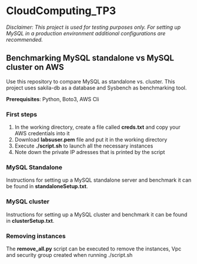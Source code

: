 # CloudComputing_TP3

_Disclaimer: This project is used for testing purposes only. For setting up MySQL in a production environment additional configurations are recommended._

## Benchmarking MySQL standalone vs MySQL cluster on AWS

Use this repository to compare MySQL as standalone vs. cluster.
This project uses sakila-db as a database and Sysbench as benchmarking tool.

**Prerequisites**: Python, Boto3, AWS Cli

### First steps

1. In the working directory, create a file called **creds.txt** and copy your AWS credentials into it
2. Download **labsuser.pem** file and put it in the working directory
3. Execute **./script.sh** to launch all the necessary instances
4. Note down the private IP adresses that is printed by the script

### MySQL Standalone

Instructions for setting up a MySQL standalone server and benchmark it can be found in **standaloneSetup.txt**.

### MySQL cluster

Instructions for setting up a MySQL cluster and benchmark it can be found in **clusterSetup.txt**.

### Removing instances

The **remove_all.py** script can be executed to remove the instances, Vpc and security group created when running ./script.sh

